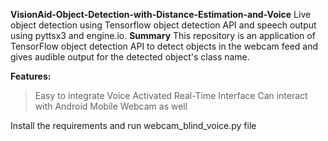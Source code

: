 **VisionAid-Object-Detection-with-Distance-Estimation-and-Voice**
Live object detection using Tensorflow object detection API and speech output using pyttsx3 and engine.io.
**Summary**
This repository is an application of TensorFlow object detection API to detect objects in the webcam feed and gives audible output for the detected object's class name.

**Features:**

>Easy to integrate
>Voice Activated
>Real-Time Interface
>Can interact with Android Mobile Webcam as well

Install the requirements and run webcam_blind_voice.py file
